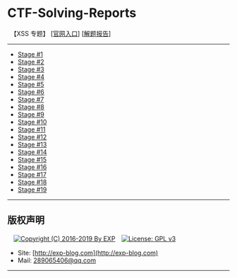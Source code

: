 # CTF-Solving-Reports
　【XSS 专题】 [[官网入口](http://xss-quiz.int21h.jp/)] [[解题报告](http://exp-blog.com/2019/05/29/pid-3844/)]

------

- [Stage #1](https://github.com/lyy289065406/CTF-Solving-Reports/tree/master/xss-quiz/Stage%20%231)
- [Stage #2](#)
- [Stage #3](#)
- [Stage #4](#)
- [Stage #5](#)
- [Stage #6](#)
- [Stage #7](#)
- [Stage #8](#)
- [Stage #9](#)
- [Stage #10](#)
- [Stage #11](#)
- [Stage #12](#)
- [Stage #13](#)
- [Stage #14](#)
- [Stage #15](#)
- [Stage #16](#)
- [Stage #17](#)
- [Stage #18](#)
- [Stage #19](#)

------

## 版权声明

　[![Copyright (C) 2016-2019 By EXP](https://img.shields.io/badge/Copyright%20(C)-2016~2019%20By%20EXP-blue.svg)](http://exp-blog.com)　[![License: GPL v3](https://img.shields.io/badge/License-GPL%20v3-blue.svg)](https://www.gnu.org/licenses/gpl-3.0)
  

- Site: [http://exp-blog.com](http://exp-blog.com) 
- Mail: <a href="mailto:289065406@qq.com?subject=[EXP's Github]%20Your%20Question%20（请写下您的疑问）&amp;body=What%20can%20I%20help%20you?%20（需要我提供什么帮助吗？）">289065406@qq.com</a>


------
